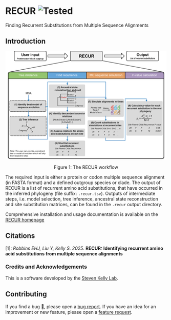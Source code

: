 # RECUR ![Tested](https://img.shields.io/endpoint?url=https://raw.githubusercontent.com/OrthoFinder/RECUR/main/badge-status.json)

Finding Recurrent Substitutions from Multiple Sequence Alignments

## Introduction
![RECUR method workflow](./docs/images/RECUR_workflow_figure.png)

<div align="center">
  Figure 1: The RECUR workflow
</div>

The required input is either a protein or codon multiple sequence alignment (in FASTA format) and a defined outgroup species or clade. The output of RECUR is a list of recurrent amino acid substitutions, that have occurred in the inferred phylogeny (file suffix: `.recur.tsv`). Outputs of intermediate steps, i.e. model selection, tree inference, ancestral state reconstruction and site substitution matrices, can be found in the `.recur` output directory.

Comprehensive installation and usage documentation is available on the [RECUR homepage](https://orthofinder.github.io/RECUR/)

## Citations

[1]: *Robbins EHJ, Liu Y, Kelly S. 2025*. **RECUR: Identifying recurrent amino acid substitutions from multiple sequence alignments** 

### Credits and Acknowledgements

This is a software developed by the [Steven Kelly Lab](http://www.stevekellylab.com/).

## Contributing

If you find a bug :bug:, please open a [bug report](https://github.com/).
If you have an idea for an improvement or new feature, please open a [feature request]().

